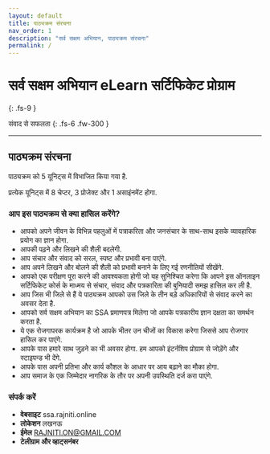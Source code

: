 ```yaml
---
layout: default
title: पाठ्यक्रम संरचना
nav_order: 1
description: "सर्व सक्षम अभियान, पाठ्यक्रम संरचना"
permalink: /
---
```


# सर्व सक्षम अभियान eLearn सर्टिफिकेट प्रोग्राम
{: .fs-9 }

संवाद से सफलता
{: .fs-6 .fw-300 }

---

## पाठ्यक्रम संरचना


पाठ्यक्रम को 5 यूनिट्स में विभाजित किया गया है.


प्रत्येक यूनिट्स में 8 चेप्टर, 3 प्रोजेक्ट और 1 असाइंनमेंट होगा.


### आप इस पाठ्यक्रम से क्या हासिल करेंगे?


- आपको अपने जीवन के विभिन्न पहलुओं में पत्राकरिता और जनसंचार के साथ-साथ इसके व्यावहारिक प्रयोग का ज्ञान होगा.
- आपकी पढ़ने और लिखने की शैली बदलेगी.
- आप संचार और संवाद को सरल, स्पष्ट और प्रभावी बना पाएंगे.
- आप अपने लिखने और बोलने की शैली को प्रभावी बनाने के लिए गई रणनीतियों  सीखेंगे.
- आपको एक परीक्षण पूरा करने की आवश्यकता होगी जो यह सुनिश्चित करेगा कि आपने इस ऑनलाइन सर्टिफिकेट कोर्स के माध्मय से संचार, संवाद और पत्रकारिता की बुनियादी समझ हासिल कर ली है.
- आप जिस भी जिले से हैं ये पाठ्यक्रम आपको उस जिले के तीन बड़े अधिकारियों से संवाद करने का अवसर देता है.
- आपको सर्व सक्षम अभियान का SSA प्रमाणपत्र मिलेगा जो आपके पत्रकारीय ज्ञान दक्षता का समर्थन करता है.
- ये एक रोजगापरक कार्यक्रम है जो आपके भीतर उन चीजों का विकास करेगा जिससे आप रोजगार हासिल कर पाएंगे.
- आपके पास हमारे साथ जुड़ने का भी अवसर होगा. हम आपको इंटर्नशिप प्रोग्राम से जोड़ेंगे और स्टाइपन्ड भी देंगे.
- आपके पास अपनी प्रतिभा और कार्य कौशल के आधार पर आय बढ़ाने का मौका होगा. 
- आप समाज के एक जिम्मेदार नागरिक के तौर पर अपनी उपस्थिति दर्ज करा पाएंगे.


### संपर्क करें

- **वेबसाइट** ssa.rajniti.online
- **लोकेशन** लखनऊ
- **ईमेल** RAJNITI.ON@GMAIL.COM
- **टेलीग्राम और व्हाट्सनंबर**

